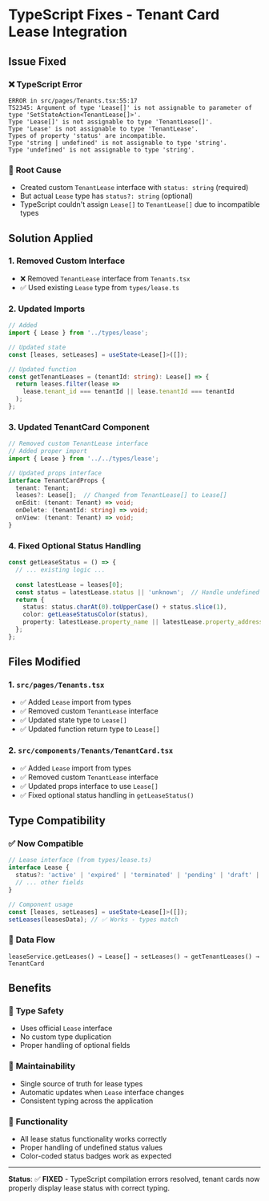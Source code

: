 # TypeScript Fixes - Tenant Card Lease Integration

## Issue Fixed

### ❌ **TypeScript Error**
```
ERROR in src/pages/Tenants.tsx:55:17
TS2345: Argument of type 'Lease[]' is not assignable to parameter of type 'SetStateAction<TenantLease[]>'.
Type 'Lease[]' is not assignable to type 'TenantLease[]'.
Type 'Lease' is not assignable to type 'TenantLease'.
Types of property 'status' are incompatible.
Type 'string | undefined' is not assignable to type 'string'.
Type 'undefined' is not assignable to type 'string'.
```

### 🔧 **Root Cause**
- Created custom `TenantLease` interface with `status: string` (required)
- But actual `Lease` type has `status?: string` (optional)
- TypeScript couldn't assign `Lease[]` to `TenantLease[]` due to incompatible types

## Solution Applied

### 1. **Removed Custom Interface**
- ❌ Removed `TenantLease` interface from `Tenants.tsx`
- ✅ Used existing `Lease` type from `types/lease.ts`

### 2. **Updated Imports**
```typescript
// Added
import { Lease } from '../types/lease';

// Updated state
const [leases, setLeases] = useState<Lease[]>([]);

// Updated function
const getTenantLeases = (tenantId: string): Lease[] => {
  return leases.filter(lease => 
    lease.tenant_id === tenantId || lease.tenantId === tenantId
  );
};
```

### 3. **Updated TenantCard Component**
```typescript
// Removed custom TenantLease interface
// Added proper import
import { Lease } from '../../types/lease';

// Updated props interface
interface TenantCardProps {
  tenant: Tenant;
  leases?: Lease[];  // Changed from TenantLease[] to Lease[]
  onEdit: (tenant: Tenant) => void;
  onDelete: (tenantId: string) => void;
  onView: (tenant: Tenant) => void;
}
```

### 4. **Fixed Optional Status Handling**
```typescript
const getLeaseStatus = () => {
  // ... existing logic ...
  
  const latestLease = leases[0];
  const status = latestLease.status || 'unknown';  // Handle undefined
  return { 
    status: status.charAt(0).toUpperCase() + status.slice(1),
    color: getLeaseStatusColor(status),
    property: latestLease.property_name || latestLease.property_address || 'Property'
  };
};
```

## Files Modified

### 1. **`src/pages/Tenants.tsx`**
- ✅ Added `Lease` import from types
- ✅ Removed custom `TenantLease` interface
- ✅ Updated state type to `Lease[]`
- ✅ Updated function return type to `Lease[]`

### 2. **`src/components/Tenants/TenantCard.tsx`**
- ✅ Added `Lease` import from types
- ✅ Removed custom `TenantLease` interface
- ✅ Updated props interface to use `Lease[]`
- ✅ Fixed optional status handling in `getLeaseStatus()`

## Type Compatibility

### ✅ **Now Compatible**
```typescript
// Lease interface (from types/lease.ts)
interface Lease {
  status?: 'active' | 'expired' | 'terminated' | 'pending' | 'draft' | 'renewed';
  // ... other fields
}

// Component usage
const [leases, setLeases] = useState<Lease[]>([]);
setLeases(leasesData); // ✅ Works - types match
```

### 🔄 **Data Flow**
```
leaseService.getLeases() → Lease[] → setLeases() → getTenantLeases() → TenantCard
```

## Benefits

### 🎯 **Type Safety**
- Uses official `Lease` interface
- No custom type duplication
- Proper handling of optional fields

### 🔧 **Maintainability**
- Single source of truth for lease types
- Automatic updates when `Lease` interface changes
- Consistent typing across the application

### 🚀 **Functionality**
- All lease status functionality works correctly
- Proper handling of undefined status values
- Color-coded status badges work as expected

---

**Status**: ✅ **FIXED** - TypeScript compilation errors resolved, tenant cards now properly display lease status with correct typing.